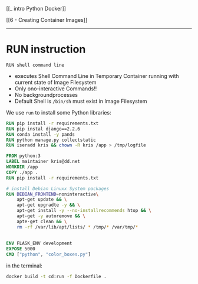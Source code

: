 [[_ intro Python Docker]]

[[6 - Creating Container Images]]


----
# RUN instruction
`RUN shell command line`
- executes Shell Command Line in Temporary Container running with current state of Image Filesystem
- Only ono-interactive Commands!!
- No backgroundprocesses
- Default Shell is `/bin/sh` must exist in Image Filesystem


We use `run` to install some Python libraries:
```Dockerfile
RUN pip install -r requirements.txt
RUN pip instal django==2.2.6
RUN conda install -y pands
RUN python manage.py collectstatic
RUN iseradd kris && chown -R kris /app > /tmp/logfile
```

```Dockerfile
FROM python:3
LABEL maintainer kris@dd.net
WORKDIR /app
COPY ./app .
RUN pip install -r requirements.txt

# install Debian Linuxx System packages
RUN DEBIAN_FRONTEND=noninteractive\
	apt-get update && \
	apt-get upgradte -y && \
	apt-get install -y --no-installrecommends htop && \
	apt-get -y autoremove && \
	apte-get clean && \
	rm -rf /var/lib/apt/lists/ * /tmp/* /var/tmp/*
	
	
ENV FLASK_ENV development
EXPOSE 5000
CMD ["python", "color_boxes.py"]

```

in the terminal:
```bash
docker build -t cd:run -f Dockerfile .
```








